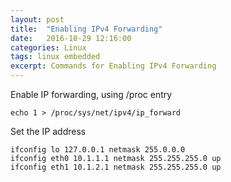 ```yaml
---
layout: post
title:  "Enabling IPv4 Forwarding"
date:   2016-10-29 12:16:00
categories: Linux
tags: linux embedded
excerpt: Commands for Enabling IPv4 Forwarding
---
```


Enable IP forwarding, using /proc entry

```
echo 1 > /proc/sys/net/ipv4/ip_forward
```

Set the IP address

```
ifconfig lo 127.0.0.1 netmask 255.0.0.0
ifconfig eth0 10.1.1.1 netmask 255.255.255.0 up
ifconfig eth1 10.1.2.1 netmask 255.255.255.0 up
```
